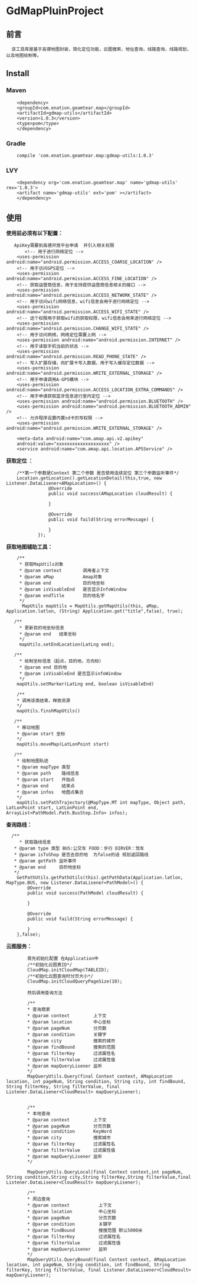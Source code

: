 # GdMapPluinProject


## 前言
      该工具库是基于高德地图封装，简化定位功能，云图搜索，地址查询，线路查询，线路规划，以及地图绘制等。

##  Install
      
###  Maven

		<dependency>
		<groupId>com.enation.geamtear.map</groupId>
		<artifactId>gdmap-utils</artifactId>
		<version>1.0.3</version>
		<type>pom</type>
		</dependency> 
		
###  Gradle 

		compile 'com.enation.geamtear.map:gdmap-utils:1.0.3'
### LVY
		<dependency org='com.enation.geamtear.map' name='gdmap-utils' rev='1.0.3'>
  		<artifact name='gdmap-utils' ext='pom' ></artifact>
		</dependency>
		
##  使用

   **使用前必须有以下配置：**
   
       ApiKey需要到高德开放平台申请  并引入相关权限
           <!-- 用于进行网络定位 -->
		<uses-permission android:name="android.permission.ACCESS_COARSE_LOCATION" />
		<!-- 用于访问GPS定位 -->
		<uses-permission android:name="android.permission.ACCESS_FINE_LOCATION" />
		<!-- 获取运营商信息，用于支持提供运营商信息相关的接口 -->
		<uses-permission android:name="android.permission.ACCESS_NETWORK_STATE" />
		<!-- 用于访问wifi网络信息，wifi信息会用于进行网络定位 -->
		<uses-permission android:name="android.permission.ACCESS_WIFI_STATE" />
		<!-- 这个权限用于获取wifi的获取权限，wifi信息会用来进行网络定位 -->
		<uses-permission android:name="android.permission.CHANGE_WIFI_STATE" />
		<!-- 用于访问网络，网络定位需要上网 -->
		<uses-permission android:name="android.permission.INTERNET" />
		<!-- 用于读取手机当前的状态 -->
		<uses-permission android:name="android.permission.READ_PHONE_STATE" />
		<!-- 写入扩展存储，向扩展卡写入数据，用于写入缓存定位数据 -->
		<uses-permission android:name="android.permission.WRITE_EXTERNAL_STORAGE" />
		<!-- 用于申请调用A-GPS模块 -->
		<uses-permission android:name="android.permission.ACCESS_LOCATION_EXTRA_COMMANDS" />
	    <!-- 用于申请获取蓝牙信息进行室内定位 -->
	    <uses-permission android:name="android.permission.BLUETOOTH" />
	    <uses-permission android:name="android.permission.BLUETOOTH_ADMIN" />
	    <!-- 允许程序设置内置sd卡的写权限 -->
        <uses-permission android:name="android.permission.WRITE_EXTERNAL_STORAGE" />
        
		<meta-data android:name="com.amap.api.v2.apikey"
		android:value="xxxxxxxxxxxxxxxxxxxx" />
		<service android:name="com.amap.api.location.APSService" />
		


**获取定位 ：**
			
		/**第一个参数是Context 第二个参数 是否使用连续定位 第三个参数监听事件*/
		Location.getLocation().getLocationDetail(this,true, new Listener.DataLisener<AMapLocation>() {
		            @Override
		            public void success(AMapLocation cloudResult) {
		
		            }
		
		            @Override
		            public void faild(String errorMessage) {
		
		            }
		        });
		       
**获取地图辅助工具：**
        
        /**
         * 获取MapUtils对象
         * @param context        调用者上下文
         * @param aMap           Amap对象
         * @param end            目的地坐标
         * @param isVisableEnd   是否显示InfoWindow
         * @param endTitle       目的地名字
         */ 
		  MapUtils mapUtils = MapUtils.getMapUtils(this, aMap, Application.latlon, (String) Application.get("title",false), true);
		   
	   /**
	     * 更新目的地坐标信息
	     * @param end   结束坐标
	     */
	     mapUtils.setEndLocation(LatLng end);
		
       /**
	     * 绘制坐标信息（起点，目的地，方向标）
	     * @param end 目的地
	     * @param isVisableEnd 是否显示infoWindow
	     */
        mapUtils.setMarker(LatLng end, boolean isVisableEnd)
		
		/**
        * 调用该类结束，释放资源
        */
        mapUtils.finshMapUtils()
      
       /**
        * 移动地图
        * @param start 坐标
        */
        mapUtils.moveMap(LatLonPoint start)
     
       /**
        * 绘制地图轨迹
        * @param mapType 类型
        * @param path    路线信息
        * @param start   开始点
        * @param end     结束点
        * @param infos   地图点集合
        */
        mapUtils.setPathTrajectory(@MapType.MT int mapType, Object path, LatLonPoint start, LatLonPoint end, ArrayList<PathModel.Path.BusStep.Info> infos);
        
 **查询路线：**
       
      /**
     	 * 获取路线信息
       * @param type 类型 BUS:公交车 FOOD：步行 DIRVER：驾车
       * @param isToShop 是否去目的地  为false的话 规划返回路线
       * @param getPath 监听事件
       * @param end     目的地坐标
       */
		GetPathUtils.getPathUtils(this).getPathData(Application.latlon, MapType.BUS, new Listener.DataLisener<PathModel>() {
	        @Override
	        public void success(PathModel cloudResult) {
	            
	        }
	
	        @Override
	        public void faild(String errorMessage) {
	
	        }
	    },false);
	    
**云图服务：**
			  
			首先初始化配置 在Application中
			/**初始化云图表ID*/
			CloudMap.initCloudMap(TABLEID);
			/**初始化云图查询时分页大小*/
			CloudMap.initCloudQueryPageSize(10);
			
			然后调用查询方法
						
			/**
			* 查询商家
			* @param context         上下文
			* @param location        中心坐标
			* @param pageNum         分页数
			* @param condition       关键字
			* @param city            搜索的城市
			* @param findBound       搜索的范围
			* @param filterKey       过滤属性名
			* @param filterValue     过滤属性值
			* @param mapQueryLisener 监听
			*/
			MapQueryUtils.Query(final Context context, AMapLocation location, int pageNum, String condition, String city, int findBound, String filterKey, String filterValue, final Listener.DataLisener<CloudResult> mapQueryLisener);
			
					
			/**
			* 本地查询
			* @param context         上下文
			* @param pageNum         分页页数
			* @param condition       KeyWord
			* @param city            搜索城市
			* @param filterKey       过滤属性名
			* @param filterValue     过滤属性值
			* @param mapQueryLisener 监听
			*/
		 
			MapQueryUtils.QueryLocal(final Context context,int pageNum, String condition,String city,String filterKey,String filterValue,final Listener.DataLisener<CloudResult> mapQueryLisener);
					
			/**
			* 周边查询
			* @param context           上下文
			* @param location          中心坐标
			* @param pageNum           分页页数
			* @param condition         关键字
			* @param findBound         搜搜范围 默认5000米
			* @param filterKey         过滤属性名
			* @param filterValue       过滤属性值
			* @param mapQueryLisener   监听
			*/
			MapQueryUtils.QueryBound(final Context context, AMapLocation location, int pageNum, String condition, int findBound, String filterKey, String filterValue, final Listener.DataLisener<CloudResult> mapQueryLisener);
	
		
